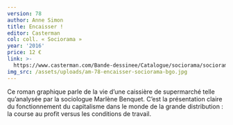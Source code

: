 ```yaml
---
version: 78
author: Anne Simon
title: Encaisser !
editor: Casterman
col: coll. « Sociorama »
year: '2016'
price: 12 €
link: >-
  https://www.casterman.com/Bande-dessinee/Catalogue/sociorama/sociorama-encaisser-!
img_src: /assets/uploads/am-78-encaisser-sociorama-bgo.jpg
---
```

Ce roman graphique parle de la vie d’une caissière de supermarché telle qu’analysée par la sociologue Marlène Benquet. C’est la présentation claire du fonctionnement du capitalisme dans le monde de la grande distribution : la course au profit versus les conditions de travail.

